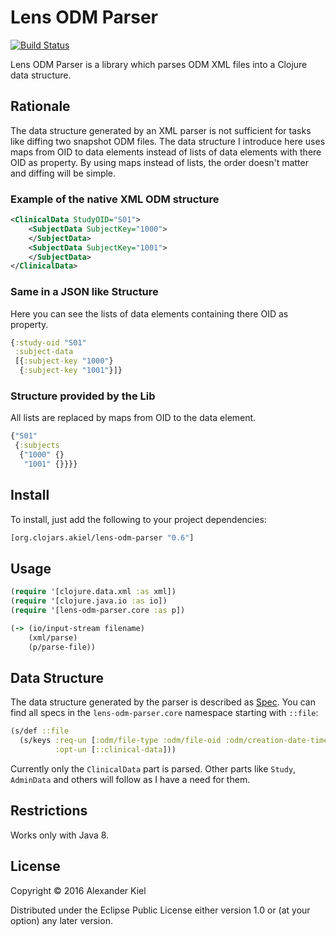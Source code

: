 # Lens ODM Parser

[![Build Status](https://travis-ci.org/alexanderkiel/lens-odm-parser.svg?branch=master)](https://travis-ci.org/alexanderkiel/lens-odm-parser)

Lens ODM Parser is a library which parses ODM XML files into a Clojure data structure.

## Rationale

The data structure generated by an XML parser is not sufficient for tasks like diffing two snapshot ODM files. The data structure I introduce here uses maps from OID to data elements instead of lists of data elements with there OID as property. By using maps instead of lists, the order doesn't matter and diffing will be simple.

### Example of the native XML ODM structure

```xml
<ClinicalData StudyOID="S01">
    <SubjectData SubjectKey="1000">
    </SubjectData>
    <SubjectData SubjectKey="1001">
    </SubjectData>
</ClinicalData>
```

### Same in a JSON like Structure

Here you can see the lists of data elements containing there OID as property.

```clojure
{:study-oid "S01"
 :subject-data
 [{:subject-key "1000"}
  {:subject-key "1001"}]}
```

### Structure provided by the Lib

All lists are replaced by maps from OID to the data element.

```clojure
{"S01"
 {:subjects
  {"1000" {}
   "1001" {}}}} 
```

## Install

To install, just add the following to your project dependencies:

```clojure
[org.clojars.akiel/lens-odm-parser "0.6"]
```

## Usage

```clojure
(require '[clojure.data.xml :as xml])
(require '[clojure.java.io :as io])
(require '[lens-odm-parser.core :as p])

(-> (io/input-stream filename)
    (xml/parse)
    (p/parse-file))
```

## Data Structure

The data structure generated by the parser is described as [Spec][1]. You can find all specs in the `lens-odm-parser.core` namespace starting with `::file`:

```clojure
(s/def ::file
  (s/keys :req-un [:odm/file-type :odm/file-oid :odm/creation-date-time]
          :opt-un [::clinical-data]))
```

Currently only the `ClinicalData` part is parsed. Other parts like `Study`, `AdminData` and others will follow as I have a need for them.

## Restrictions

Works only with Java 8.

## License

Copyright © 2016 Alexander Kiel

Distributed under the Eclipse Public License either version 1.0 or (at
your option) any later version.

[1]: <http://clojure.org/about/spec>

